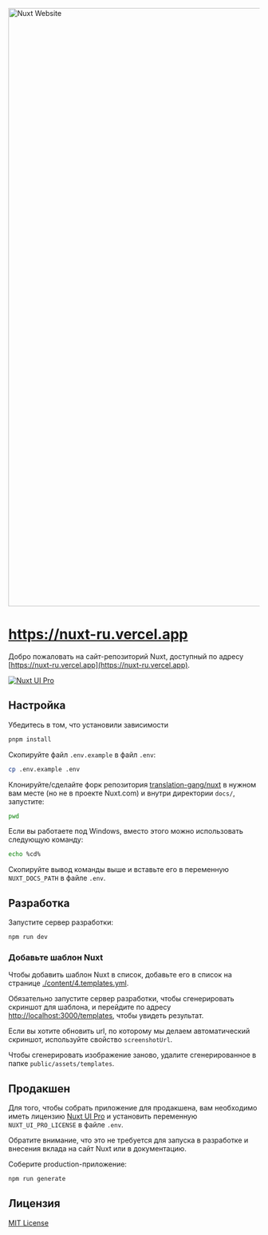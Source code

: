 <a href="https://nuxt.com"><img width="1200" alt="Nuxt Website" src="https://github.com/nuxt/nuxt.com/assets/904724/22772d8b-4fff-4cf9-a592-85c5ff5d6d58"></a>

# <https://nuxt-ru.vercel.app>

Добро пожаловать на сайт-репозиторий Nuxt, доступный по адресу [https://nuxt-ru.vercel.app](https://nuxt-ru.vercel.app).

[![Nuxt UI Pro](https://img.shields.io/badge/Made%20with-Nuxt%20UI%20Pro-00DC82?logo=nuxt.js&labelColor=020420)](https://ui.nuxt.com/pro)

## Настройка

Убедитесь в том, что установили зависимости

```bash
pnpm install
```

Скопируйте файл `.env.example` в файл `.env`:

```bash
cp .env.example .env
```

Клонируйте/сделайте форк репозитория [translation-gang/nuxt](https://github.com/translation-gang/nuxt) в нужном вам месте (но не в проекте Nuxt.com) и внутри директории `docs/`, запустите:

```bash
pwd
```

Если вы работаете под Windows, вместо этого можно использовать следующую команду:

```bash
echo %cd%
```

Скопируйте вывод команды выше и вставьте его в переменную `NUXT_DOCS_PATH` в файле `.env`.

## Разработка

Запустите сервер разработки:

```bash
npm run dev
```

### Добавьте шаблон Nuxt

Чтобы добавить шаблон Nuxt в список, добавьте его в список на странице [./content/4.templates.yml](./content/4.templates.yml).

Обязательно запустите сервер разработки, чтобы сгенерировать скриншот для шаблона, и перейдите по адресу <http://localhost:3000/templates>, чтобы увидеть результат.

Если вы хотите обновить url, по которому мы делаем автоматический скриншот, используйте свойство `screenshotUrl`.

Чтобы сгенерировать изображение заново, удалите сгенерированное в папке `public/assets/templates`.

## Продакшен

Для того, чтобы собрать приложение для продакшена, вам необходимо иметь лицензию [Nuxt UI Pro](https://ui.nuxt.com/pro) и установить переменную `NUXT_UI_PRO_LICENSE` в файле `.env`.

Обратите внимание, что это не требуется для запуска в разработке и внесения вклада на сайт Nuxt или в документацию.

Соберите production-приложение:

```bash
npm run generate
```

## Лицензия

[MIT License](./LICENSE)
